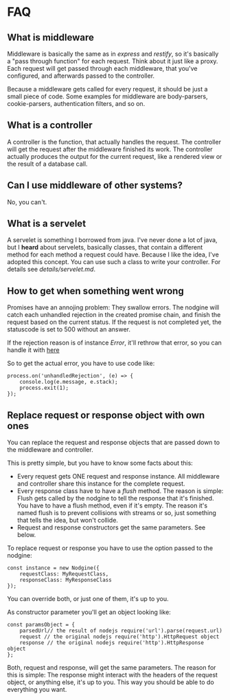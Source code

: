 # FAQ

## What is middleware

Middleware is basically the same as in *express* and *restify*, so it's basically a
"pass through function" for each request. Think about it just like a proxy. Each
request will get passed through each middleware, that you've configured, and afterwards
passed to the controller.

Because a middleware gets called for every request, it should be just a small piece of code.
Some examples for middleware are body-parsers, cookie-parsers, authentication filters, and
so on.

## What is a controller

A controller is the function, that actually handles the request. The controller will get
the request after the middleware finished its work. The controller actually produces the
output for the current request, like a rendered view or the result of a database call.

## Can I use middleware of other systems?

No, you can't.

## What is a servelet

A servelet is something I borrowed from java. I've never done a lot of java, but I **heard**
about servelets, basically classes, that contain a different method for each method a request
could have. Because I like the idea, I've adopted this concept. You can use such a class to
write your controller. For details see *details/servelet.md*.

## How to get when something went wrong

Promises have an annojing problem: They swallow errors. The nodgine will catch each unhandled
rejection in the created promise chain, and finish the request based on the current status. If
the request is not completed yet, the statuscode is set to 500 without an answer.

If the rejection reason is of instance *Error*, it'll rethrow that error, so you can handle it
with [here](https://nodejs.org/dist/latest-v4.x/docs/api/process.html#process_event_unhandledrejection)

So to get the actual error, you have to use code like:

    process.on('unhandledRejection', (e) => {
        console.log(e.message, e.stack);
        process.exit(1);
    });

## Replace request or response object with own ones

You can replace the request and response objects that are passed down to the middleware and controller.

This is pretty simple, but you have to know some facts about this:

* Every request gets ONE request and response instance. All middleware and controller share this
instance for the complete request.
* Every response class have to have a *flush* method. The reason is simple: Flush gets called by the
nodgine to tell the response that it's finished. You have to have a flush method, even if it's empty.
The reason it's named flush is to prevent collisions with streams or so, just something that tells
the idea, but won't collide.
* Request and response constructors get the same parameters. See below.

To replace request or response you have to use the option passed to the nodgine:

    const instance = new Nodgine({
        requestClass: MyRequestClass,
        responseClass: MyResponseClass
    });

You can override both, or just one of them, it's up to you.

As constructor parameter you'll get an object looking like:

    const paramsObject = {
        parsedUrl// the result of nodejs require('url').parse(request.url)
        request // the original nodejs require('http').HttpRequest object
        response // the original nodejs require('http').HttpResponse object 
    };

Both, request and response, will get the same parameters. The reason for this
is simple: The response might interact with the headers of the request object,
or anything else, it's up to you. This way you should be able to do everything
you want.
